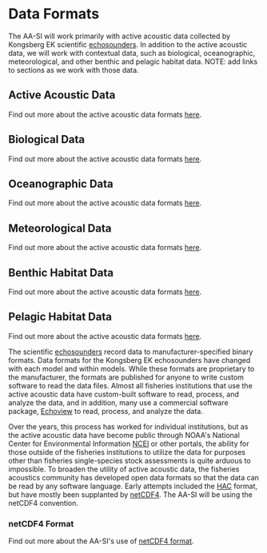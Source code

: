 # Data Formats
The AA-SI will work primarily with active acoustic data collected by Kongsberg EK scientific [echosounders](https://github.com/nmfs-ost/AA-SI_onboarding/tree/main/Instruments). In addition to the active acoustic data, we will work with contextual data, such as biological, oceanographic, meteorological, and other benthic and pelagic habitat data. NOTE: add links to sections as we work with those data. 

## Active Acoustic Data
Find out more about the active acoustic data formats [here]().

## Biological Data
Find out more about the active acoustic data formats [here]().

## Oceanographic Data
Find out more about the active acoustic data formats [here]().

## Meteorological Data
Find out more about the active acoustic data formats [here]().

## Benthic Habitat Data
Find out more about the active acoustic data formats [here]().

## Pelagic Habitat Data
Find out more about the active acoustic data formats [here]().

The scientific [echosounders](https://github.com/nmfs-ost/AA-SI_onboarding/tree/main/Instruments) record data to manufacturer-specified binary formats. Data formats for the Kongsberg EK echosounders have changed with each model and within models. While these formats are proprietary to the manufacturer, the formats are published for anyone to write custom software to read the data files. Almost all fisheries institutions that use the active acoustic data have custom-built software to read, process, and analyze the data, and in addition, many use a commercial software package, [Echoview](https://echoview.com/) to read, process, and analyze the data. 
  
Over the years, this process has worked for individual institutions, but as the active acoustic data have become public through NOAA's National Center for Environmental Information [NCEI](https://www.ncei.noaa.gov/products/water-column-sonar-data) or other portals, the ability for those outside of the fisheries institutions to utilize the data for purposes other than fisheries single-species stock assessments is quite arduous to impossible. To broaden the utility of active acoustic data, the fisheries acoustics community has developed open data formats so that the data can be read by any software language. Early attempts included the [HAC](https://ices-library.figshare.com/articles/report/Description_of_the_ICES_HAC_Standard_Data_Exchange_Format_Version_1_60/18624254?file=33403313) format, but have mostly been supplanted by [netCDF4](https://www.unidata.ucar.edu/software/netcdf/conventions.html). The AA-SI will be using the netCDF4 convention.
### netCDF4 Format
Find out more about the AA-SI's use of [netCDF4 format](https://github.com/nmfs-ost/AA-SI_onboarding/tree/main/netCDF4_Format).
